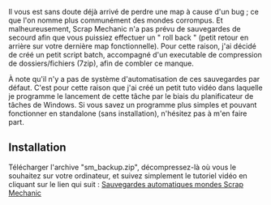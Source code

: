 Il vous est sans doute déjà arrivé de perdre une map à cause d'un bug ; ce que l'on nomme plus communément des mondes corrompus. Et malheureusement, Scrap Mechanic n'a pas prévu de sauvegardes de secourd afin que vous puissiez effectuer un " roll back " (petit retour en arrière sur votre dernière map fonctionnelle). Pour cette raison, j'ai décidé de créé un petit script batch, accompagné d'un executable de compression de dossiers/fichiers (7zip), afin de combler ce manque.

À note qu'il n'y a pas de système d'automatisation de ces sauvegardes par défaut. C'est pour cette raison que j'ai créé un petit tuto vidéo dans laquelle je programme le lancement de cette tâche par le biais du planificateur de tâches de Windows. Si vous savez un programme plus simples et pouvant fonctionner en standalone (sans installation), n'hésitez pas à m'en faire part.

## Installation
Télécharger l'archive "sm_backup.zip", décompressez-là où vous le souhaitez sur votre ordinateur, et suivez simplement le tutoriel vidéo en cliquant sur le lien qui suit : [Sauvegardes automatiques mondes Scrap Mechanic](https://youtu.be/K--BMoXoZwk)